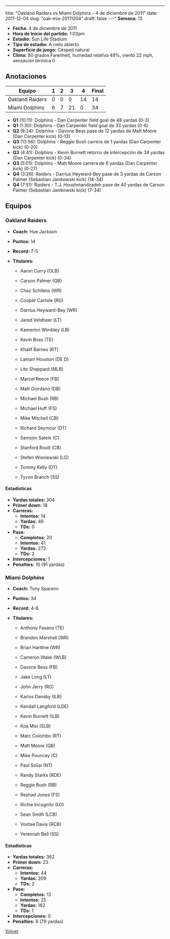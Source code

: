---
title: "Oakland Raiders vs Miami Dolphins - 4 de diciembre de 2011"
date: 2011-12-04
slug: "oak-mia-20111204"
draft: false
---* **Semana:** 13
* **Fecha:** 4 de diciembre de 2011
* **Hora de Inicio del partido:** 1:03pm
* **Estadio:** Sun Life Stadium
* **Tipo de estadio:** A cielo abierto
* **Superficie de juego:** Césped natural
* **Clima:** 80 grados Farenheit, humedad relativa 49%, viento 22 mph, sensación térmica 0




## Anotaciones
| Equipo | 1 | 2 | 3 | 4 | Final |
|--------|---|---|---|---|-------|
| Oakland Raiders  | 0 | 0 | 0 | 14  | 14 |
| Miami Dolphins  | 6 | 7 | 21 | 0  | 34 |
* **Q1** (10:11): Dolphins - Dan Carpenter field goal de 48 yardas (0-3)
* **Q1** (1:30): Dolphins - Dan Carpenter field goal de 33 yardas (0-6)
* **Q2** (8:24): Dolphins - Davone Bess pase de 12 yardas de Matt Moore (Dan Carpenter kick) (0-13)
* **Q3** (13:56): Dolphins - Reggie Bush carrera de 1 yardas (Dan Carpenter kick) (0-20)
* **Q3** (4:41): Dolphins - Kevin Burnett retorno de intercepción de 34 yardas (Dan Carpenter kick) (0-34)
* **Q3** (5:01): Dolphins - Matt Moore carrera de 6 yardas (Dan Carpenter kick) (0-27)
* **Q4** (3:26): Raiders - Darrius Heyward-Bey pase de 3 yardas de Carson Palmer (Sebastian Janikowski kick) (14-34)
* **Q4** (7:51): Raiders - T.J. Houshmandzadeh pase de 40 yardas de Carson Palmer (Sebastian Janikowski kick) (7-34)


## Equipos


### Oakland Raiders
* **Coach:** Hue Jackson
* **Puntos:** 14
* **Record:** 7-5
* **Titulares:** 

  * Aaron Curry (OLB) 

  * Carson Palmer (QB) 

  * Chaz Schilens (WR) 

  * Cooper Carlisle (RG) 

  * Darrius Heyward-Bey (WR) 

  * Jared Veldheer (LT) 

  * Kamerion Wimbley (LB) 

  * Kevin Boss (TE) 

  * Khalif Barnes (RT) 

  * Lamarr Houston (DE D) 

  * Lito Sheppard (MLB) 

  * Marcel Reece (FB) 

  * Matt Giordano (DB) 

  * Michael Bush (RB) 

  * Michael Huff (FS) 

  * Mike Mitchell (CB) 

  * Richard Seymour (DT) 

  * Samson Satele (C) 

  * Stanford Routt (CB) 

  * Stefen Wisniewski (LG) 

  * Tommy Kelly (DT) 

  * Tyvon Branch (SS) 

#### Estadísticas
* **Yardas totales:** 304
* **Primer down:** 18
* **Carreras:**
  * **Intentos:** 14
  * **Yardas:** 46
  * **TDs:** 0
* **Pase:**
  * **Completos:** 20
  * **Intentos:** 41
  * **Yardas:** 273
  * **TDs:** 2
* **Intercepciones:** 1
* **Penalties:** 10 (91 yardas)

### Miami Dolphins
* **Coach:** Tony Sparano
* **Puntos:** 34
* **Record:** 4-8
* **Titulares:** 

  * Anthony Fasano (TE) 

  * Brandon Marshall (WR) 

  * Brian Hartline (WR) 

  * Cameron Wake (WLB) 

  * Davone Bess (FB) 

  * Jake Long (LT) 

  * John Jerry (RG) 

  * Karlos Dansby (ILB) 

  * Kendall Langford (LDE) 

  * Kevin Burnett (ILB) 

  * Koa Misi (SLB) 

  * Marc Colombo (RT) 

  * Matt Moore (QB) 

  * Mike Pouncey (C) 

  * Paul Soliai (NT) 

  * Randy Starks (RDE) 

  * Reggie Bush (RB) 

  * Reshad Jones (FS) 

  * Richie Incognito (LG) 

  * Sean Smith (LCB) 

  * Vontae Davis (RCB) 

  * Yeremiah Bell (SS) 

#### Estadísticas
* **Yardas totales:** 362
* **Primer down:** 23
* **Carreras:**
  * **Intentos:** 44
  * **Yardas:** 209
  * **TDs:** 2
* **Pase:**
  * **Completos:** 13
  * **Intentos:** 25
  * **Yardas:** 162
  * **TDs:** 1
* **Intercepciones:** 0
* **Penalties:** 8 (79 yardas)


[Volver](/historia/2011)
